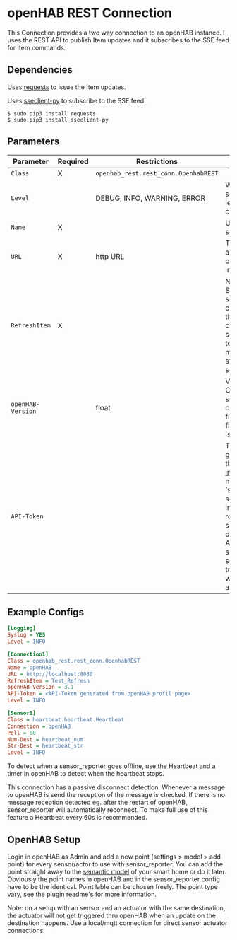 # openHAB REST Connection

This Connection provides a two way connection to an openHAB instance.
I uses the REST API to publish Item updates and it subscribes to the SSE feed for Item commands.

## Dependencies

Uses [requests](https://pypi.org/project/requests/) to issue the Item updates.

Uses [sseclient-py](https://pypi.org/project/sseclient-py/) to subscribe to the SSE feed.

```
$ sudo pip3 install requests
$ sudo pip3 install sseclient-py
```

## Parameters

Parameter | Required | Restrictions | Purpose
-|-|-|-
`Class` | X | `openhab_rest.rest_conn.OpenhabREST` |
`Level` | | DEBUG, INFO, WARNING, ERROR | When provided, sets the logging level for the connection.
`Name` | X | | Unique to sensor_reporter | Name for the connection, used in the list of Connections for Actuators and Sensors.
`URL` | X | http URL | The base URL and port of the openHAB instance.
`RefreshItem` | X | | Name of a Switch Item; sending an ON command to the Item will cause sensor_reporter to publish the most recent state of all the sensors.
`openHAB-Version` | | float | Version of the OpenHAB server to connect to as floating point figure. Default is '2.0'.
`API-Token` | | | The API token generated on the [web interface](https://www.openhab.org/docs/configuration/apitokens.html). Only needed if 'settings > API-security > implicit user role (advanced settings)' is disabled. If no API token is specified sensor_reporter tries to connect without authentication.

## Example Configs

```ini
[Logging]
Syslog = YES
Level = INFO

[Connection1]
Class = openhab_rest.rest_conn.OpenhabREST
Name = openHAB
URL = http://localhost:8080
RefreshItem = Test_Refresh
openHAB-Version = 3.1
API-Token = <API-Token generated from openHAB profil page>
Level = INFO

[Sensor1]
Class = heartbeat.heartbeat.Heartbeat
Connection = openHAB
Poll = 60
Num-Dest = heartbeat_num
Str-Dest = heartbeat_str
Level = INFO
```

To detect when a sensor_reporter goes offline, use the Heartbeat and a timer in openHAB to detect when the heartbeat stops.

This connection has a passive disconnect detection.
Whenever a message to openHAB is send the reception of the message is checked.
If there is no message reception detected eg. after the restart of openHAB, sensor_reporter will automatically reconnect.
To make full use of this feature a Heartbeat every 60s is recommended.


## OpenHAB Setup
Login in openHAB as Admin and add a new point (settings > model > add point) for every sensor/actor to use with sensor_reporter.
You can add the point straight away to the [semantic model](https://www.openhab.org/docs/tutorial/model.html) of your smart home or do it later.
Obviously the point names in openHAB and in the sensor_reporter config have to be the identical.
Point lable can be chosen freely.
The point type vary, see the plugin readme's for more information.

Note: on a setup with an sensor and an actuator with the same destination, the actuator will not get triggered thru openHAB when an update on the destination happens. Use a local/mqtt connection for direct sensor actuator connections.